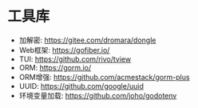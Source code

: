 # 工具库

* 加解密: https://gitee.com/dromara/dongle
* Web框架: https://gofiber.io/
* TUI: https://github.com/rivo/tview
* ORM: https://gorm.io/
* ORM增强: https://github.com/acmestack/gorm-plus
* UUID: https://github.com/google/uuid
* 环境变量加载: https://github.com/joho/godotenv